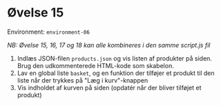 # Øvelse 15

Environment: `environment-06`

*NB: Øvelse 15, 16, 17 og 18 kan alle kombineres i den samme script.js fil*

1. Indlæs JSON-filen `products.json` og vis listen af produkter på siden. Brug den udkommenterede HTML-kode som skabelon.
2. Lav en global liste `basket`, og en funktion der tilføjer et produkt til den liste når der trykkes på "Læg i kurv"-knappen
3. Vis indholdet af kurven på siden (opdatér når der bliver tilføjet et produkt)